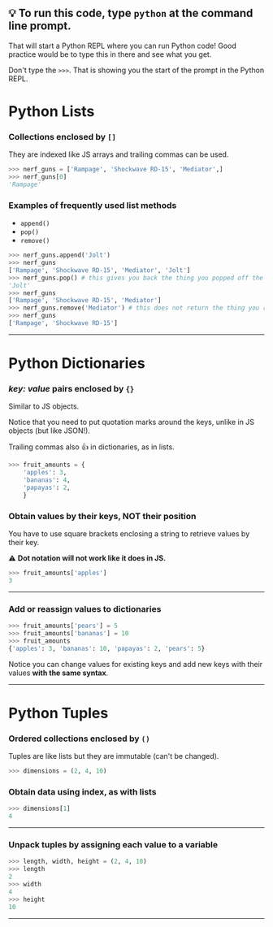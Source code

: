 

## 💡 To run this code, type `python` at the command line prompt.

That will start a Python REPL where you can run Python code! Good practice would be to type this in there and see what you get.

Don't type the `>>>`. That is showing you the start of the prompt in the Python REPL.

# Python Lists

### Collections enclosed by `[]`

They are indexed like JS arrays and trailing commas can be used.

```py
>>> nerf_guns = ['Rampage', 'Shockwave RD-15', 'Mediator',]
>>> nerf_guns[0]
'Rampage'
```

### Examples of frequently used list methods

- `append()`
- `pop()`
- `remove()`

```py
>>> nerf_guns.append('Jolt')
>>> nerf_guns
['Rampage', 'Shockwave RD-15', 'Mediator', 'Jolt']
>>> nerf_guns.pop() # this gives you back the thing you popped off the list, and alters the list
'Jolt'
>>> nerf_guns
['Rampage', 'Shockwave RD-15', 'Mediator']
>>> nerf_guns.remove('Mediator') # this does not return the thing you removed, but it does change the list
>>> nerf_guns
['Rampage', 'Shockwave RD-15']
```

---

# Python Dictionaries

### _key: value_ pairs enclosed by `{}`

Similar to JS objects.

Notice that you need to put quotation marks around the keys, unlike in JS objects (but like JSON!).

Trailing commas also 👍 in dictionaries, as in lists.

```py
>>> fruit_amounts = {
    'apples': 3,
    'bananas': 4,
    'papayas': 2,
    }
```

### Obtain values by their keys, NOT their position

You have to use square brackets enclosing a string to retrieve values by their key.

⚠️ **Dot notation will not work like it does in JS.**

```py
>>> fruit_amounts['apples']
3
```

---

### Add or reassign values to dictionaries

```py
>>> fruit_amounts['pears'] = 5
>>> fruit_amounts['bananas'] = 10
>>> fruit_amounts
{'apples': 3, 'bananas': 10, 'papayas': 2, 'pears': 5}
```

Notice you can change values for existing keys and add new keys with their values **with the same syntax**.

---

# Python Tuples

### Ordered collections enclosed by `()`

Tuples are like lists but they are immutable (can't be changed).

```py
>>> dimensions = (2, 4, 10)
```

### Obtain data using index, as with lists

```py
>>> dimensions[1]
4
```

---

### Unpack tuples by assigning each value to a variable

```py
>>> length, width, height = (2, 4, 10)
>>> length
2
>>> width
4
>>> height
10
```

---
